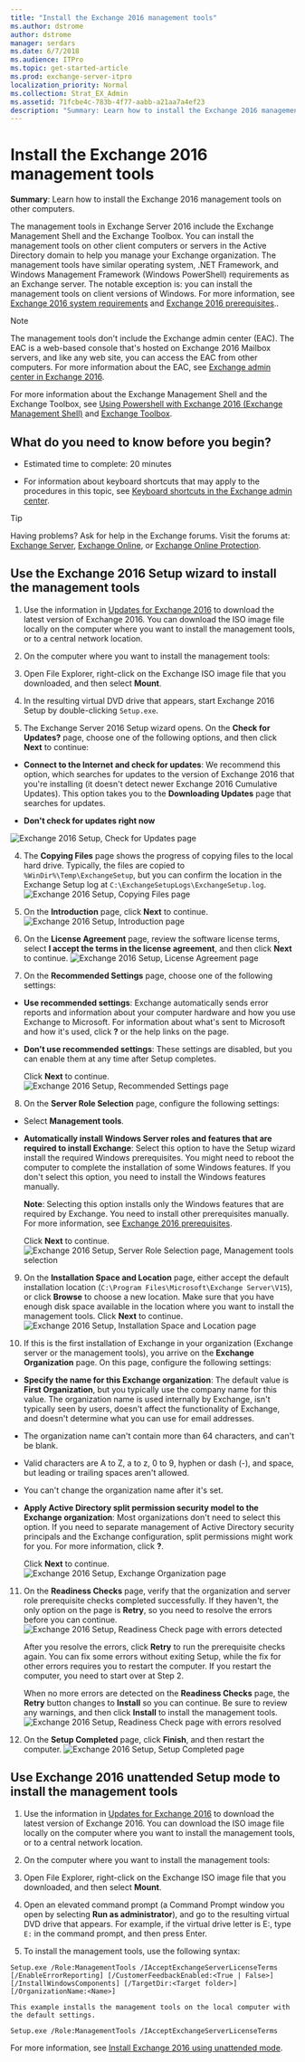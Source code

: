 ```yaml
---
title: "Install the Exchange 2016 management tools"
ms.author: dstrome
author: dstrome
manager: serdars
ms.date: 6/7/2018
ms.audience: ITPro
ms.topic: get-started-article
ms.prod: exchange-server-itpro
localization_priority: Normal
ms.collection: Strat_EX_Admin
ms.assetid: 71fcbe4c-783b-4f77-aabb-a21aa7a4ef23
description: "Summary: Learn how to install the Exchange 2016 management tools on other computers."
---
```


# Install the Exchange 2016 management tools

 **Summary**: Learn how to install the Exchange 2016 management tools on other computers.
  
The management tools in Exchange Server 2016 include the Exchange Management Shell and the Exchange Toolbox. You can install the management tools on other client computers or servers in the Active Directory domain to help you manage your Exchange organization. The management tools have similar operating system, .NET Framework, and Windows Management Framework (Windows PowerShell) requirements as an Exchange server. The notable exception is: you can install the management tools on client versions of Windows. For more information, see [Exchange 2016 system requirements](../../plan-and-deploy/system-requirements.md) and [Exchange 2016 prerequisites](../../plan-and-deploy/prerequisites.md)..
  
> [!NOTE]
> The management tools don't include the Exchange admin center (EAC). The EAC is a web-based console that's hosted on Exchange 2016 Mailbox servers, and like any web site, you can access the EAC from other computers. For more information about the EAC, see [Exchange admin center in Exchange 2016](../../architecture/client-access/exchange-admin-center.md). 
  
For more information about the Exchange Management Shell and the Exchange Toolbox, see [Using Powershell with Exchange 2016 (Exchange Management Shell)](http://technet.microsoft.com/library/925ad66f-2f05-4269-9923-c353d9c19312.aspx) and [Exchange Toolbox](http://technet.microsoft.com/library/b4a2e942-ea90-4a80-963d-d336cd6411d9.aspx).
  
## What do you need to know before you begin?

- Estimated time to complete: 20 minutes
    
- For information about keyboard shortcuts that may apply to the procedures in this topic, see [Keyboard shortcuts in the Exchange admin center](../../about-documentation/exchange-admin-center-keyboard-shortcuts.md).
    
> [!TIP]
> Having problems? Ask for help in the Exchange forums. Visit the forums at: [Exchange Server](https://go.microsoft.com/fwlink/p/?linkId=60612), [Exchange Online](https://go.microsoft.com/fwlink/p/?linkId=267542), or [Exchange Online Protection](https://go.microsoft.com/fwlink/p/?linkId=285351). 
  
## Use the Exchange 2016 Setup wizard to install the management tools

1. Use the information in [Updates for Exchange 2016](../../new-features/updates.md) to download the latest version of Exchange 2016. You can download the ISO image file locally on the computer where you want to install the management tools, or to a central network location. 
    
2. On the computer where you want to install the management tools:
    
1. Open File Explorer, right-click on the Exchange ISO image file that you downloaded, and then select **Mount**.
    
2. In the resulting virtual DVD drive that appears, start Exchange 2016 Setup by double-clicking `Setup.exe`.
    
3. The Exchange Server 2016 Setup wizard opens. On the **Check for Updates?** page, choose one of the following options, and then click **Next** to continue: 
    
  - **Connect to the Internet and check for updates**: We recommend this option, which searches for updates to the version of Exchange 2016 that you're installing (it doesn't detect newer Exchange 2016 Cumulative Updates). This option takes you to the **Downloading Updates** page that searches for updates. 
    
  - **Don't check for updates right now**
    
![Exchange 2016 Setup, Check for Updates page](../../media/f0ca225e-b88f-45e9-a8cb-21adaabe984e.png)
  
4. The **Copying Files** page shows the progress of copying files to the local hard drive. Typically, the files are copied to `%WinDir%\Temp\ExchangeSetup`, but you can confirm the location in the Exchange Setup log at `C:\ExchangeSetupLogs\ExchangeSetup.log`.
    ![Exchange 2016 Setup, Copying Files page](../../media/78813be2-745d-4a58-8da8-883c43aa2650.png)
  
5. On the **Introduction** page, click **Next** to continue. 
    ![Exchange 2016 Setup, Introduction page](../../media/9f605305-979a-4667-a042-38854677cf0b.png)
  
6. On the **License Agreement** page, review the software license terms, select **I accept the terms in the license agreement**, and then click **Next** to continue. 
    ![Exchange 2016 Setup, License Agreement page](../../media/2bb6bfaa-1b39-4052-9420-a7a053b07d58.png)
  
7. On the **Recommended Settings** page, choose one of the following settings: 
    
  - **Use recommended settings**: Exchange automatically sends error reports and information about your computer hardware and how you use Exchange to Microsoft. For information about what's sent to Microsoft and how it's used, click **?** or the help links on the page. 
    
  - **Don't use recommended settings**: These settings are disabled, but you can enable them at any time after Setup completes.
    
    Click **Next** to continue. 
    ![Exchange 2016 Setup, Recommended Settings page](../../media/26af58f0-52ab-4482-8710-9a7cd2e7a6c3.png)
  
8. On the **Server Role Selection** page, configure the following settings: 
    
  - Select **Management tools**.
    
  - **Automatically install Windows Server roles and features that are required to install Exchange**: Select this option to have the Setup wizard install the required Windows prerequisites. You might need to reboot the computer to complete the installation of some Windows features. If you don't select this option, you need to install the Windows features manually.
    
    **Note**: Selecting this option installs only the Windows features that are required by Exchange. You need to install other prerequisites manually. For more information, see [Exchange 2016 prerequisites](../../plan-and-deploy/prerequisites.md).
    
    Click **Next** to continue. 
    ![Exchange 2016 Setup, Server Role Selection page, Management tools selection](../../media/9675432c-9b46-4f95-841d-1cea632a93a9.png)
  
9. On the **Installation Space and Location** page, either accept the default installation location (`C:\Program Files\Microsoft\Exchange Server\V15`), or click **Browse** to choose a new location. Make sure that you have enough disk space available in the location where you want to install the management tools. Click **Next** to continue. 
    ![Exchange 2016 Setup, Installation Space and Location page](../../media/7ae7f248-3cdc-4453-9d7d-e99edc300d16.png)
  
10. If this is the first installation of Exchange in your organization (Exchange server or the management tools), you arrive on the **Exchange Organization** page. On this page, configure the following settings: 
    
  - **Specify the name for this Exchange organization**: The default value is **First Organization**, but you typically use the company name for this value. The organization name is used internally by Exchange, isn't typically seen by users, doesn't affect the functionality of Exchange, and doesn't determine what you can use for email addresses.
    
  - The organization name can't contain more than 64 characters, and can't be blank.
    
  - Valid characters are A to Z, a to z, 0 to 9, hyphen or dash (-), and space, but leading or trailing spaces aren't allowed.
    
  - You can't change the organization name after it's set.
    
  - **Apply Active Directory split permission security model to the Exchange organization**: Most organizations don't need to select this option. If you need to separate management of Active Directory security principals and the Exchange configuration, split permissions might work for you. For more information, click **?**.
    
    Click **Next** to continue. 
    ![Exchange 2016 Setup, Exchange Organization page](../../media/acdba072-f4bb-4fb8-acae-c6b43cb32044.png)
  
11. On the **Readiness Checks** page, verify that the organization and server role prerequisite checks completed successfully. If they haven't, the only option on the page is **Retry**, so you need to resolve the errors before you can continue.
    ![Exchange 2016 Setup, Readiness Check page with errors detected](../../media/d4ee435a-a383-4be6-8233-da4cc2a19eea.png)
  
    After you resolve the errors, click **Retry** to run the prerequisite checks again. You can fix some errors without exiting Setup, while the fix for other errors requires you to restart the computer. If you restart the computer, you need to start over at Step 2. 
    
    When no more errors are detected on the **Readiness Checks** page, the **Retry** button changes to **Install** so you can continue. Be sure to review any warnings, and then click **Install** to install the management tools. 
    ![Exchange 2016 Setup, Readiness Check page with errors resolved](../../media/a9aca4d0-19ac-4783-8071-cdd435b1658d.png)
  
12. On the **Setup Completed** page, click **Finish**, and then restart the computer.
    ![Exchange 2016 Setup, Setup Completed page](../../media/6019a9d8-33d8-4ceb-9b4f-63bff3c105dd.png)
  
## Use Exchange 2016 unattended Setup mode to install the management tools

1. Use the information in [Updates for Exchange 2016](../../new-features/updates.md) to download the latest version of Exchange 2016. You can download the ISO image file locally on the computer where you want to install the management tools, or to a central network location. 
    
2. On the computer where you want to install the management tools:
    
1. Open File Explorer, right-click on the Exchange ISO image file that you downloaded, and then select **Mount**.
    
2. Open an elevated command prompt (a Command Prompt window you open by selecting **Run as administrator**), and go to the resulting virtual DVD drive that appears. For example, if the virtual drive letter is E:, type `E:` in the command prompt, and then press Enter. 
    
3. To install the management tools, use the following syntax:
    
  ```
  Setup.exe /Role:ManagementTools /IAcceptExchangeServerLicenseTerms [/EnableErrorReporting] [/CustomerFeedbackEnabled:<True | False>] [/InstallWindowsComponents] [/TargetDir:<Target folder>] [/OrganizationName:<Name>]
  ```

    This example installs the management tools on the local computer with the default settings.
    
  ```
  Setup.exe /Role:ManagementTools /IAcceptExchangeServerLicenseTerms
  ```

For more information, see [Install Exchange 2016 using unattended mode](../../plan-and-deploy/deploy-new-installations/unattended-installs.md).
  

